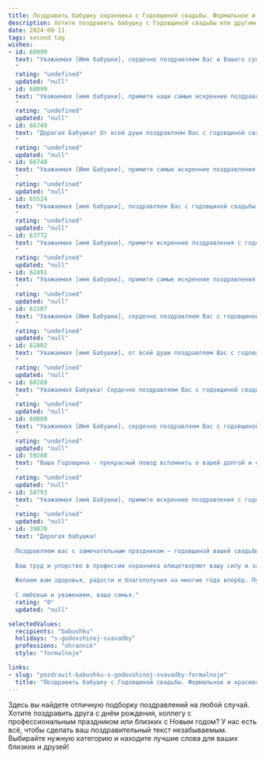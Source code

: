 ```yaml
---
title: Поздравить бабушку охранника с Годовщиной свадьбы. Формальное и красивое
description: Хотите поздравить бабушку с Годовщиной свадьбы или другим праздником? Наш ИИ создаст незабываемое поздравление, а вы обязательно выделитесь среди других.  
date: 2024-09-11
tags: second tag
wishes:
- id: 68999
  text: "Уважаемая [Имя бабушки], сердечно поздравляем Вас и Вашего супруга с замечательной годовщиной свадьбы! Желаем Вам долгих лет счастливой семейной жизни, крепкого здоровья, любви и взаимопонимания. Пусть Ваш дом всегда будет полон тепла и уюта, а работа Вашего супруга, охраняя покой и безопасность людей, приносит ему удовлетворение!
  "
  rating: "undefined"
  updated: "null"
- id: 68099
  text: "Уважаемая [имя бабушки], примите наши самые искренние поздравления с годовщиной свадьбы! Желаем вам долгих лет жизни, наполненных счастьем, любовью и взаимопониманием. Пусть ваш опыт и мудрость продолжат вдохновлять и поддерживать всех, кто вас окружает.
  "
  rating: "undefined"
  updated: "null"
- id: 66749
  text: "Дорогая Бабушка! От всей души поздравляем Вас с годовщиной свадьбы! Желаем Вам крепкого здоровья, семейного благополучия и долгих лет жизни, наполненных любовью и радостью. Пусть Ваша жизнь будет такой же яркой и безопасной, как служба Вашего супруга-охранника, защищающего Ваш уют и покой.
  "
  rating: "undefined"
  updated: "null"
- id: 66748
  text: "Уважаемая [Имя Бабушки], примите самые искренние поздравления с годовщиной свадьбы! Желаем вам крепкого здоровья, долгих лет жизни, семейного благополучия и, конечно же,  неиссякаемой любви! Пусть ваш дом всегда будет наполнен теплом, радостью и счастьем, а ваша любовь  останется такой же крепкой и верной, как и в день свадьбы!
  "
  rating: "undefined"
  updated: "null"
- id: 65524
  text: "Уважаемая [имя бабушки], поздравляем Вас с годовщиной свадьбы! Желаем долгих лет жизни, крепкого здоровья, благополучия в семье и настоящей, безграничной любви! Пусть ваша семейная крепость стоит нерушимо!
  "
  rating: "undefined"
  updated: "null"
- id: 63772
  text: "Уважаемая [имя Бабушки], примите искренние поздравления с годовщиной свадьбы! Желаем Вам и Вашему супругу крепкого здоровья, семейного благополучия и долгих лет совместной жизни, наполненных любовью, радостью и взаимопониманием.  Пусть Ваши дни будут светлыми и безоблачными!
  "
  rating: "undefined"
  updated: "null"
- id: 62491
  text: "Уважаемая [имя Бабушки], примите самые искренние поздравления с годовщиной свадьбы! Желаем Вам долгих лет счастливой совместной жизни, крепкого здоровья и семейного благополучия. Пусть Ваша любовь и взаимопонимание только крепнут с каждым годом.
  "
  rating: "undefined"
  updated: "null"
- id: 61507
  text: "Уважаемая [Имя Бабушки], сердечно поздравляем Вас с годовщиной свадьбы! Желаем Вам крепкого здоровья, благополучия,  радости и долголетия. Пусть  Ваша жизнь будет наполнена любовью, взаимопониманием и счастьем.  С уважением, [Ваше имя].
  "
  rating: "undefined"
  updated: "null"
- id: 61002
  text: "Уважаемая [имя Бабушки], от всей души поздравляем Вас с годовщиной свадьбы!  Пусть этот день, как и все прошедшие годы Вашей жизни, будет наполнен любовью, теплом и радостью.  Желаем Вам крепкого здоровья, семейного благополучия и долгих лет счастливой совместной жизни.
  "
  rating: "undefined"
  updated: "null"
- id: 60289
  text: "Уважаемая Бабушка! Сердечно поздравляем Вас с годовщиной свадьбы! Желаем Вам крепкого здоровья, семейного благополучия и долгих лет счастливой жизни. Пусть Ваша любовь и верность остаются незыблемыми, а каждый день будет наполнен радостью и теплом.
  "
  rating: "undefined"
  updated: "null"
- id: 60080
  text: "Уважаемая [Имя Бабушки], сердечно поздравляем Вас с годовщиной свадьбы! Желаем Вам крепкого здоровья, семейного благополучия, радости, мира и долгих лет жизни!
  "
  rating: "undefined"
  updated: "null"
- id: 59288
  text: "Ваша Годовщина - прекрасный повод вспомнить о вашей долгой и счастливой совместной жизни! От всей души желаем вам, уважаемая Бабушка, и вашему супругу крепкого здоровья, неиссякаемой энергии и множества счастливых годов, полных любви и взаимопонимания. Пусть ваша жизнь всегда будет яркой и полной, как ваше чувство друг к другу.
  "
  rating: "undefined"
  updated: "null"
- id: 58793
  text: "Уважаемая [имя Бабушки], примите искренние поздравления с годовщиной свадьбы! Желаем вам крепкого здоровья, семейного благополучия и долгих лет счастливой жизни, наполненной любовью и радостью. Пусть ваш дом всегда будет полон тепла и уюта, а защита, которую вы  дарите своим близким, остаётся непоколебимой.
  "
  rating: "undefined"
  updated: "null"
- id: 39070
  text: "Дорогая бабушка!
  
  Поздравляем вас с замечательным праздником — годовщиной вашей свадьбы! Этот день напоминает о том, как ярко и красиво началась ваша общая жизнь, о любви, дружбе и поддержке, которые сопровождают вас на протяжении многих лет.
  
  Ваш труд и упорство в профессии охранника олицетворяют вашу силу и заботу о близких. Вы всегда были надежной опорой для нашей семьи, и мы гордимся вами.
  
  Желаем вам здоровья, радости и благополучия на многие года вперёд. Пусть в ваших сердцах всегда живет любовь, а в доме — тепло и гармония.
  
  С любовью и уважением, ваша семья."
  rating: "0"
  updated: "null"

selectedValues:
  recipients: "babushku"
  holidays: "s-godovshinoj-svavadby"
  professions: "ohrannik"
  style: "formalnoje"

links:
- slug: "pozdravit-babushku-s-godovshinoj-svavadby-formalnoje"
  title: "Поздравить бабушку с Годовщиной свадьбы. Формальное и красивое"
---
```


Здесь вы найдете отличную подборку поздравлений на любой случай. 
Хотите поздравить друга с днём рождения, коллегу с профессиональным праздником или близких с Новым годом? У нас есть всё, чтобы сделать ваш поздравительный текст незабываемым. Выбирайте нужную категорию и находите лучшие слова для ваших близких и друзей!
